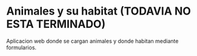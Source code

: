 
# Animales y su habitat (TODAVIA NO ESTA TERMINADO)

Aplicacion web donde se cargan animales y donde habitan mediante formularios.



